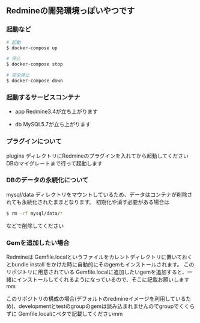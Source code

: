 ## Redmineの開発環境っぽいやつです

### 起動など

```sh
# 起動
$ docker-compose up

# 停止
$ docker-compose stop

# 完全停止
$ docker-compose down
```

### 起動するサービスコンテナ

* app
Redmine3.4が立ち上がります

* db
MySQL5.7が立ち上がります

### プラグインについて

plugins ディレクトリにRedmineのプラグインを入れてから起動してください
DBのマイグレートまで行って起動します


### DBのデータの永続化について

mysql/data ディレクトリをマウントしているため、データはコンテナが削除されても永続化されたままとなります。
初期化や消す必要がある場合は

```sh
$ rm -rf mysql/data/*
```

などで削除してください

### Gemを追加したい場合

Redmineは Gemfile.localというファイルをカレントディレクトリに置いておくとbundle install をかけた時に自動的にそのgemもインストールされます。
このリポジトリに用意されている Gemfile.localに追加したいgemを追加すると、一緒にインストールしてくれるようになっているので、そこに記載お願いしますmm

このリポジトリの構成の場合(デフォルトのredmineイメージを利用しているため)、developmentとtestのgroupのgemは読み込まれませんのでgroupでくくらずに Gemfile.localにベタで記載してくださいmm
